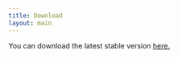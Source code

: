 ```yaml
---
title: Download
layout: main
---
```


You can download the latest stable version <a href="">here.</a>
